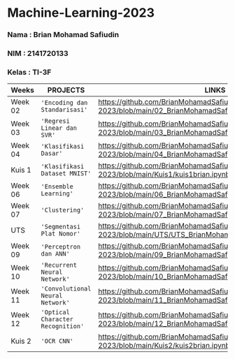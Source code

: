 # Machine-Learning-2023

### Nama : Brian Mohamad Safiudin
### NIM : 2141720133
### Kelas : TI-3F

|Weeks           |PROJECTS                         |LINKS                        |
|----------------|---------------------------------|-----------------------------|                        
|Week 02         |`'Encoding dan Standarisasi'`    |https://github.com/BrianMohamadSafiudin/Machine-Learning-2023/blob/main/02_BrianMohamadSafiudin_Data.ipynb                        
|Week 03         |`'Regresi Linear dan SVR'`       |https://github.com/BrianMohamadSafiudin/Machine-Learning-2023/blob/main/03_BrianMohamadSafiudin_Regresi.ipynb                     
|Week 04         |`'Klasifikasi Dasar'`            |https://github.com/BrianMohamadSafiudin/Machine-Learning-2023/blob/main/04_BrianMohamadSafiudin_Klasifikasi.ipynb                             
|Kuis 1          |`'Klasifikasi Dataset MNIST'`    |https://github.com/BrianMohamadSafiudin/Machine-Learning-2023/blob/main/Kuis1/kuis1brian.ipynb                             
|Week 06         |`'Ensemble Learning'`            |https://github.com/BrianMohamadSafiudin/Machine-Learning-2023/blob/main/06_BrianMohamadSafiudin_EnsembleLearning.ipynb   
|Week 07         |`'Clustering'`                   |https://github.com/BrianMohamadSafiudin/Machine-Learning-2023/blob/main/07_BrianMohamadSafiudin_Clustering.ipynb
|UTS             |`'Segmentasi Plat Nomor'`        |https://github.com/BrianMohamadSafiudin/Machine-Learning-2023/blob/main/UTS/UTS_BrianMohamadSafiudin_TI3F.ipynb
|Week 09         |`'Perceptron dan ANN'`           |https://github.com/BrianMohamadSafiudin/Machine-Learning-2023/blob/main/09_BrianMohamadSafiudin_PerceptronDanANN.ipynb
|Week 10         |`'Recurrent Neural Network'`     |https://github.com/BrianMohamadSafiudin/Machine-Learning-2023/blob/main/10_BrianMohamadSafiudin_RNN.ipynb
|Week 11         |`'Convolutional Neural Network'` |https://github.com/BrianMohamadSafiudin/Machine-Learning-2023/blob/main/11_BrianMohamadSafiudin_CNN.ipynb
|Week 12         |`'Optical Character Recognition'`|https://github.com/BrianMohamadSafiudin/Machine-Learning-2023/blob/main/12_BrianMohamadSafiudin_OCR.ipynb
|Kuis 2          |`'OCR CNN'`                      |https://github.com/BrianMohamadSafiudin/Machine-Learning-2023/blob/main/Kuis2/kuis2brian.ipynb 
